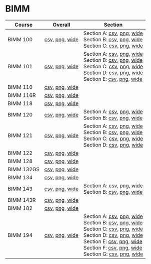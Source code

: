 # BIMM

| Course | Overall | Section |
| ------ | ------- | ------- |
| BIMM 100 | [csv](https://github.com/UCSD-Historical-Enrollment-Data/2024Fall/blob/main/overall/BIMM%20100.csv), [png](https://raw.githubusercontent.com/UCSD-Historical-Enrollment-Data/2024Fall/main/plot_overall/BIMM%20100.png), [wide](https://raw.githubusercontent.com/UCSD-Historical-Enrollment-Data/2024Fall/main/plot_overall_wide/BIMM%20100.png) | Section A: [csv](https://github.com/UCSD-Historical-Enrollment-Data/2024Fall/blob/main/section/BIMM%20100_A.csv), [png](https://raw.githubusercontent.com/UCSD-Historical-Enrollment-Data/2024Fall/main/plot_section/BIMM%20100_A.png), [wide](https://raw.githubusercontent.com/UCSD-Historical-Enrollment-Data/2024Fall/main/plot_section_wide/BIMM%20100_A.png)<br>Section B: [csv](https://github.com/UCSD-Historical-Enrollment-Data/2024Fall/blob/main/section/BIMM%20100_B.csv), [png](https://raw.githubusercontent.com/UCSD-Historical-Enrollment-Data/2024Fall/main/plot_section/BIMM%20100_B.png), [wide](https://raw.githubusercontent.com/UCSD-Historical-Enrollment-Data/2024Fall/main/plot_section_wide/BIMM%20100_B.png)<br>Section C: [csv](https://github.com/UCSD-Historical-Enrollment-Data/2024Fall/blob/main/section/BIMM%20100_C.csv), [png](https://raw.githubusercontent.com/UCSD-Historical-Enrollment-Data/2024Fall/main/plot_section/BIMM%20100_C.png), [wide](https://raw.githubusercontent.com/UCSD-Historical-Enrollment-Data/2024Fall/main/plot_section_wide/BIMM%20100_C.png) |
| BIMM 101 | [csv](https://github.com/UCSD-Historical-Enrollment-Data/2024Fall/blob/main/overall/BIMM%20101.csv), [png](https://raw.githubusercontent.com/UCSD-Historical-Enrollment-Data/2024Fall/main/plot_overall/BIMM%20101.png), [wide](https://raw.githubusercontent.com/UCSD-Historical-Enrollment-Data/2024Fall/main/plot_overall_wide/BIMM%20101.png) | Section A: [csv](https://github.com/UCSD-Historical-Enrollment-Data/2024Fall/blob/main/section/BIMM%20101_A.csv), [png](https://raw.githubusercontent.com/UCSD-Historical-Enrollment-Data/2024Fall/main/plot_section/BIMM%20101_A.png), [wide](https://raw.githubusercontent.com/UCSD-Historical-Enrollment-Data/2024Fall/main/plot_section_wide/BIMM%20101_A.png)<br>Section B: [csv](https://github.com/UCSD-Historical-Enrollment-Data/2024Fall/blob/main/section/BIMM%20101_B.csv), [png](https://raw.githubusercontent.com/UCSD-Historical-Enrollment-Data/2024Fall/main/plot_section/BIMM%20101_B.png), [wide](https://raw.githubusercontent.com/UCSD-Historical-Enrollment-Data/2024Fall/main/plot_section_wide/BIMM%20101_B.png)<br>Section C: [csv](https://github.com/UCSD-Historical-Enrollment-Data/2024Fall/blob/main/section/BIMM%20101_C.csv), [png](https://raw.githubusercontent.com/UCSD-Historical-Enrollment-Data/2024Fall/main/plot_section/BIMM%20101_C.png), [wide](https://raw.githubusercontent.com/UCSD-Historical-Enrollment-Data/2024Fall/main/plot_section_wide/BIMM%20101_C.png)<br>Section D: [csv](https://github.com/UCSD-Historical-Enrollment-Data/2024Fall/blob/main/section/BIMM%20101_D.csv), [png](https://raw.githubusercontent.com/UCSD-Historical-Enrollment-Data/2024Fall/main/plot_section/BIMM%20101_D.png), [wide](https://raw.githubusercontent.com/UCSD-Historical-Enrollment-Data/2024Fall/main/plot_section_wide/BIMM%20101_D.png)<br>Section E: [csv](https://github.com/UCSD-Historical-Enrollment-Data/2024Fall/blob/main/section/BIMM%20101_E.csv), [png](https://raw.githubusercontent.com/UCSD-Historical-Enrollment-Data/2024Fall/main/plot_section/BIMM%20101_E.png), [wide](https://raw.githubusercontent.com/UCSD-Historical-Enrollment-Data/2024Fall/main/plot_section_wide/BIMM%20101_E.png) |
| BIMM 110 | [csv](https://github.com/UCSD-Historical-Enrollment-Data/2024Fall/blob/main/overall/BIMM%20110.csv), [png](https://raw.githubusercontent.com/UCSD-Historical-Enrollment-Data/2024Fall/main/plot_overall/BIMM%20110.png), [wide](https://raw.githubusercontent.com/UCSD-Historical-Enrollment-Data/2024Fall/main/plot_overall_wide/BIMM%20110.png) |  |
| BIMM 116R | [csv](https://github.com/UCSD-Historical-Enrollment-Data/2024Fall/blob/main/overall/BIMM%20116R.csv), [png](https://raw.githubusercontent.com/UCSD-Historical-Enrollment-Data/2024Fall/main/plot_overall/BIMM%20116R.png), [wide](https://raw.githubusercontent.com/UCSD-Historical-Enrollment-Data/2024Fall/main/plot_overall_wide/BIMM%20116R.png) |  |
| BIMM 118 | [csv](https://github.com/UCSD-Historical-Enrollment-Data/2024Fall/blob/main/overall/BIMM%20118.csv), [png](https://raw.githubusercontent.com/UCSD-Historical-Enrollment-Data/2024Fall/main/plot_overall/BIMM%20118.png), [wide](https://raw.githubusercontent.com/UCSD-Historical-Enrollment-Data/2024Fall/main/plot_overall_wide/BIMM%20118.png) |  |
| BIMM 120 | [csv](https://github.com/UCSD-Historical-Enrollment-Data/2024Fall/blob/main/overall/BIMM%20120.csv), [png](https://raw.githubusercontent.com/UCSD-Historical-Enrollment-Data/2024Fall/main/plot_overall/BIMM%20120.png), [wide](https://raw.githubusercontent.com/UCSD-Historical-Enrollment-Data/2024Fall/main/plot_overall_wide/BIMM%20120.png) | Section A: [csv](https://github.com/UCSD-Historical-Enrollment-Data/2024Fall/blob/main/section/BIMM%20120_A.csv), [png](https://raw.githubusercontent.com/UCSD-Historical-Enrollment-Data/2024Fall/main/plot_section/BIMM%20120_A.png), [wide](https://raw.githubusercontent.com/UCSD-Historical-Enrollment-Data/2024Fall/main/plot_section_wide/BIMM%20120_A.png)<br>Section B: [csv](https://github.com/UCSD-Historical-Enrollment-Data/2024Fall/blob/main/section/BIMM%20120_B.csv), [png](https://raw.githubusercontent.com/UCSD-Historical-Enrollment-Data/2024Fall/main/plot_section/BIMM%20120_B.png), [wide](https://raw.githubusercontent.com/UCSD-Historical-Enrollment-Data/2024Fall/main/plot_section_wide/BIMM%20120_B.png) |
| BIMM 121 | [csv](https://github.com/UCSD-Historical-Enrollment-Data/2024Fall/blob/main/overall/BIMM%20121.csv), [png](https://raw.githubusercontent.com/UCSD-Historical-Enrollment-Data/2024Fall/main/plot_overall/BIMM%20121.png), [wide](https://raw.githubusercontent.com/UCSD-Historical-Enrollment-Data/2024Fall/main/plot_overall_wide/BIMM%20121.png) | Section A: [csv](https://github.com/UCSD-Historical-Enrollment-Data/2024Fall/blob/main/section/BIMM%20121_A.csv), [png](https://raw.githubusercontent.com/UCSD-Historical-Enrollment-Data/2024Fall/main/plot_section/BIMM%20121_A.png), [wide](https://raw.githubusercontent.com/UCSD-Historical-Enrollment-Data/2024Fall/main/plot_section_wide/BIMM%20121_A.png)<br>Section B: [csv](https://github.com/UCSD-Historical-Enrollment-Data/2024Fall/blob/main/section/BIMM%20121_B.csv), [png](https://raw.githubusercontent.com/UCSD-Historical-Enrollment-Data/2024Fall/main/plot_section/BIMM%20121_B.png), [wide](https://raw.githubusercontent.com/UCSD-Historical-Enrollment-Data/2024Fall/main/plot_section_wide/BIMM%20121_B.png)<br>Section C: [csv](https://github.com/UCSD-Historical-Enrollment-Data/2024Fall/blob/main/section/BIMM%20121_C.csv), [png](https://raw.githubusercontent.com/UCSD-Historical-Enrollment-Data/2024Fall/main/plot_section/BIMM%20121_C.png), [wide](https://raw.githubusercontent.com/UCSD-Historical-Enrollment-Data/2024Fall/main/plot_section_wide/BIMM%20121_C.png)<br>Section D: [csv](https://github.com/UCSD-Historical-Enrollment-Data/2024Fall/blob/main/section/BIMM%20121_D.csv), [png](https://raw.githubusercontent.com/UCSD-Historical-Enrollment-Data/2024Fall/main/plot_section/BIMM%20121_D.png), [wide](https://raw.githubusercontent.com/UCSD-Historical-Enrollment-Data/2024Fall/main/plot_section_wide/BIMM%20121_D.png) |
| BIMM 122 | [csv](https://github.com/UCSD-Historical-Enrollment-Data/2024Fall/blob/main/overall/BIMM%20122.csv), [png](https://raw.githubusercontent.com/UCSD-Historical-Enrollment-Data/2024Fall/main/plot_overall/BIMM%20122.png), [wide](https://raw.githubusercontent.com/UCSD-Historical-Enrollment-Data/2024Fall/main/plot_overall_wide/BIMM%20122.png) |  |
| BIMM 128 | [csv](https://github.com/UCSD-Historical-Enrollment-Data/2024Fall/blob/main/overall/BIMM%20128.csv), [png](https://raw.githubusercontent.com/UCSD-Historical-Enrollment-Data/2024Fall/main/plot_overall/BIMM%20128.png), [wide](https://raw.githubusercontent.com/UCSD-Historical-Enrollment-Data/2024Fall/main/plot_overall_wide/BIMM%20128.png) |  |
| BIMM 132GS | [csv](https://github.com/UCSD-Historical-Enrollment-Data/2024Fall/blob/main/overall/BIMM%20132GS.csv), [png](https://raw.githubusercontent.com/UCSD-Historical-Enrollment-Data/2024Fall/main/plot_overall/BIMM%20132GS.png), [wide](https://raw.githubusercontent.com/UCSD-Historical-Enrollment-Data/2024Fall/main/plot_overall_wide/BIMM%20132GS.png) |  |
| BIMM 134 | [csv](https://github.com/UCSD-Historical-Enrollment-Data/2024Fall/blob/main/overall/BIMM%20134.csv), [png](https://raw.githubusercontent.com/UCSD-Historical-Enrollment-Data/2024Fall/main/plot_overall/BIMM%20134.png), [wide](https://raw.githubusercontent.com/UCSD-Historical-Enrollment-Data/2024Fall/main/plot_overall_wide/BIMM%20134.png) |  |
| BIMM 143 | [csv](https://github.com/UCSD-Historical-Enrollment-Data/2024Fall/blob/main/overall/BIMM%20143.csv), [png](https://raw.githubusercontent.com/UCSD-Historical-Enrollment-Data/2024Fall/main/plot_overall/BIMM%20143.png), [wide](https://raw.githubusercontent.com/UCSD-Historical-Enrollment-Data/2024Fall/main/plot_overall_wide/BIMM%20143.png) | Section A: [csv](https://github.com/UCSD-Historical-Enrollment-Data/2024Fall/blob/main/section/BIMM%20143_A.csv), [png](https://raw.githubusercontent.com/UCSD-Historical-Enrollment-Data/2024Fall/main/plot_section/BIMM%20143_A.png), [wide](https://raw.githubusercontent.com/UCSD-Historical-Enrollment-Data/2024Fall/main/plot_section_wide/BIMM%20143_A.png)<br>Section B: [csv](https://github.com/UCSD-Historical-Enrollment-Data/2024Fall/blob/main/section/BIMM%20143_B.csv), [png](https://raw.githubusercontent.com/UCSD-Historical-Enrollment-Data/2024Fall/main/plot_section/BIMM%20143_B.png), [wide](https://raw.githubusercontent.com/UCSD-Historical-Enrollment-Data/2024Fall/main/plot_section_wide/BIMM%20143_B.png) |
| BIMM 143R | [csv](https://github.com/UCSD-Historical-Enrollment-Data/2024Fall/blob/main/overall/BIMM%20143R.csv), [png](https://raw.githubusercontent.com/UCSD-Historical-Enrollment-Data/2024Fall/main/plot_overall/BIMM%20143R.png), [wide](https://raw.githubusercontent.com/UCSD-Historical-Enrollment-Data/2024Fall/main/plot_overall_wide/BIMM%20143R.png) |  |
| BIMM 182 | [csv](https://github.com/UCSD-Historical-Enrollment-Data/2024Fall/blob/main/overall/BIMM%20182.csv), [png](https://raw.githubusercontent.com/UCSD-Historical-Enrollment-Data/2024Fall/main/plot_overall/BIMM%20182.png), [wide](https://raw.githubusercontent.com/UCSD-Historical-Enrollment-Data/2024Fall/main/plot_overall_wide/BIMM%20182.png) |  |
| BIMM 194 | [csv](https://github.com/UCSD-Historical-Enrollment-Data/2024Fall/blob/main/overall/BIMM%20194.csv), [png](https://raw.githubusercontent.com/UCSD-Historical-Enrollment-Data/2024Fall/main/plot_overall/BIMM%20194.png), [wide](https://raw.githubusercontent.com/UCSD-Historical-Enrollment-Data/2024Fall/main/plot_overall_wide/BIMM%20194.png) | Section A: [csv](https://github.com/UCSD-Historical-Enrollment-Data/2024Fall/blob/main/section/BIMM%20194_A.csv), [png](https://raw.githubusercontent.com/UCSD-Historical-Enrollment-Data/2024Fall/main/plot_section/BIMM%20194_A.png), [wide](https://raw.githubusercontent.com/UCSD-Historical-Enrollment-Data/2024Fall/main/plot_section_wide/BIMM%20194_A.png)<br>Section B: [csv](https://github.com/UCSD-Historical-Enrollment-Data/2024Fall/blob/main/section/BIMM%20194_B.csv), [png](https://raw.githubusercontent.com/UCSD-Historical-Enrollment-Data/2024Fall/main/plot_section/BIMM%20194_B.png), [wide](https://raw.githubusercontent.com/UCSD-Historical-Enrollment-Data/2024Fall/main/plot_section_wide/BIMM%20194_B.png)<br>Section C: [csv](https://github.com/UCSD-Historical-Enrollment-Data/2024Fall/blob/main/section/BIMM%20194_C.csv), [png](https://raw.githubusercontent.com/UCSD-Historical-Enrollment-Data/2024Fall/main/plot_section/BIMM%20194_C.png), [wide](https://raw.githubusercontent.com/UCSD-Historical-Enrollment-Data/2024Fall/main/plot_section_wide/BIMM%20194_C.png)<br>Section D: [csv](https://github.com/UCSD-Historical-Enrollment-Data/2024Fall/blob/main/section/BIMM%20194_D.csv), [png](https://raw.githubusercontent.com/UCSD-Historical-Enrollment-Data/2024Fall/main/plot_section/BIMM%20194_D.png), [wide](https://raw.githubusercontent.com/UCSD-Historical-Enrollment-Data/2024Fall/main/plot_section_wide/BIMM%20194_D.png)<br>Section E: [csv](https://github.com/UCSD-Historical-Enrollment-Data/2024Fall/blob/main/section/BIMM%20194_E.csv), [png](https://raw.githubusercontent.com/UCSD-Historical-Enrollment-Data/2024Fall/main/plot_section/BIMM%20194_E.png), [wide](https://raw.githubusercontent.com/UCSD-Historical-Enrollment-Data/2024Fall/main/plot_section_wide/BIMM%20194_E.png)<br>Section F: [csv](https://github.com/UCSD-Historical-Enrollment-Data/2024Fall/blob/main/section/BIMM%20194_F.csv), [png](https://raw.githubusercontent.com/UCSD-Historical-Enrollment-Data/2024Fall/main/plot_section/BIMM%20194_F.png), [wide](https://raw.githubusercontent.com/UCSD-Historical-Enrollment-Data/2024Fall/main/plot_section_wide/BIMM%20194_F.png)<br>Section G: [csv](https://github.com/UCSD-Historical-Enrollment-Data/2024Fall/blob/main/section/BIMM%20194_G.csv), [png](https://raw.githubusercontent.com/UCSD-Historical-Enrollment-Data/2024Fall/main/plot_section/BIMM%20194_G.png), [wide](https://raw.githubusercontent.com/UCSD-Historical-Enrollment-Data/2024Fall/main/plot_section_wide/BIMM%20194_G.png) |
